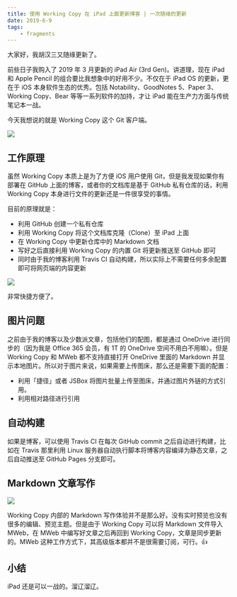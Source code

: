 ```yaml
---
title: 使用 Working Copy 在 iPad 上面更新博客 | 一次随缘的更新
date: 2019-6-9
tags:
    - fragments
---
```


大家好，我胡汉三又随缘更新了。

前些日子我购入了 2019 年 3 月更新的 iPad Air (3rd Gen)。讲道理，现在 iPad 和 Apple Pencil 的组合要比我想象中的好用不少。不仅在于 iPad OS 的更新，更在于 iOS 本身软件生态的优秀。包括 Notability、GoodNotes 5、Paper 3、Working Copy、Bear 等等一系列软件的加持，才让 iPad 能在生产力方面与传统笔记本一战。

今天我想说的就是 Working Copy 这个 Git 客户端。

![](https://i.loli.net/2019/06/09/5cfcc5a40a13542702.jpeg)

## 工作原理

虽然 Working Copy 本质上是为了方便 iOS 用户使用 Git，但是我发现如果你有部署在 GitHub 上面的博客，或者你的文档库是基于 GitHub 私有仓库的话，利用 Working Copy 本身进行文件的更新还是一件很享受的事情。

目前的原理就是：

- 利用 GitHub 创建一个私有仓库
- 利用 Working Copy 将这个文档库克隆（Clone）至 iPad 上面
- 在 Working Copy 中更新仓库中的 Markdown 文档
- 写好之后直接利用 Working Copy 的内置 Git 将更新推送至 GitHub 即可
- 同时由于我的博客利用 Travis CI 自动构建，所以实际上不需要任何多余配置即可将网页端的内容更新

![](https://i.loli.net/2019/06/09/5cfcc9791220d33838.jpeg)

非常快捷方便了。

## 图片问题

之前由于我的博客以及少数派文章，包括他们的配图，都是通过 OneDrive 进行同步的（因为我是 Office 365 会员，有 1T 的 OneDrive 空间不用白不用嘛）。但是 Working Copy 和 MWeb 都不支持直接打开 OneDrive 里面的 Markdown 并显示本地图片。所以对于图片来说，如果需要上传图床，那么还是需要下面的配置：

- 利用「捷径」或者 JSBox 将图片批量上传至图床，并通过图片外链的方式引用。
- 利用相对路径进行引用

## 自动构建

如果是博客，可以使用 Travis CI 在每次 GitHub commit 之后自动进行构建，比如在 Travis 那里利用 Linux 服务器自动执行脚本将博客内容编译为静态文章，之后自动推送至 GitHub Pages 分支即可。

## Markdown 文章写作

![](https://i.loli.net/2019/06/09/5cfcdcce66bcf69247.png)

Working Copy 内部的 Markdown 写作体验并不是那么好。没有实时预览也没有很多的编辑、预览主题。但是由于 Working Copy 可以将 Markdown 文件导入 MWeb，在 MWeb 中编写好文章之后再回到 Working Copy，文章是同步更新的。MWeb 这种工作方式下，其高级版本都并不是很需要订阅，可行。👍

## 小结

iPad 还是可以一战的。溜辽溜辽。



